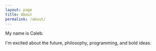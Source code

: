 ```yaml
---
layout: page
title: About
permalink: /about/
---
```


My name is Caleb.

I'm excited about the future, philosophy, programming, and bold ideas.
